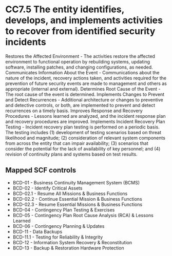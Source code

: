 # CC7.5 The entity identifies, develops, and implements activities to recover from identified security incidents
Restores the Affected Environment - The activities restore the affected environment to functional operation by rebuilding systems, updating software, installing patches, and changing configurations, as needed. Communicates Information About the Event - Communications about the nature of the incident, recovery actions taken, and activities required for the prevention of future security events are made to management and others as appropriate (internal and external). Determines Root Cause of the Event - The root cause of the event is determined. Implements Changes to Prevent and Detect Recurrences - Additional architecture or changes to preventive and detective controls, or both, are implemented to prevent and detect recurrences on a timely basis. Improves Response and Recovery Procedures - Lessons learned are analyzed, and the incident response plan and recovery procedures are improved. Implements Incident Recovery Plan Testing - Incident recovery plan testing is performed on a periodic basis. The testing includes (1) development of testing scenarios based on threat likelihood and magnitude; (2) consideration of relevant system components from across the entity that can impair availability; (3) scenarios that consider the potential for the lack of availability of key personnel; and (4) revision of continuity plans and systems based on test results.
## Mapped SCF controls
- BCD-01 - Business Continuity Management System (BCMS)
- BCD-02 - Identify Critical Assets
- BCD-02.1 - Resume All Missions & Business Functions
- BCD-02.2 - Continue Essential Mission & Business Functions
- BCD-02.3 - Resume Essential Missions & Business Functions
- BCD-04 - Contingency Plan Testing & Exercises
- BCD-05 - Contingency Plan Root Cause Analysis (RCA) & Lessons Learned
- BCD-06 - Contingency Planning & Updates
- BCD-11 - Data Backups
- BCD-11.1 - Testing for Reliability & Integrity
- BCD-12 - Information System Recovery & Reconstitution
- BCD-13 - Backup & Restoration Hardware Protection
